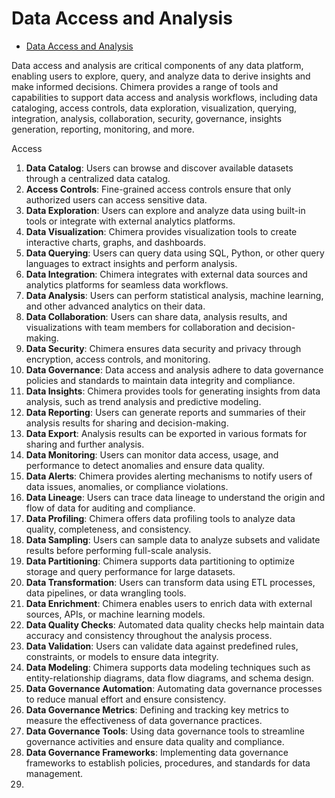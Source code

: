 # Data Access and Analysis

<!-- TOC -->
* [Data Access and Analysis](#data-access-and-analysis)
<!-- TOC -->

Data access and analysis are critical components of any data platform, enabling users to explore, query, and analyze data to derive insights and make informed decisions. Chimera provides a range of tools and capabilities to support data access and analysis workflows, including data cataloging, access controls, data exploration, visualization, querying, integration, analysis, collaboration, security, governance, insights generation, reporting, monitoring, and more.

Access

1. **Data Catalog**: Users can browse and discover available datasets through a centralized data catalog.
2. **Access Controls**: Fine-grained access controls ensure that only authorized users can access sensitive data.
3. **Data Exploration**: Users can explore and analyze data using built-in tools or integrate with external analytics platforms.
4. **Data Visualization**: Chimera provides visualization tools to create interactive charts, graphs, and dashboards.
5. **Data Querying**: Users can query data using SQL, Python, or other query languages to extract insights and perform analysis.
6. **Data Integration**: Chimera integrates with external data sources and analytics platforms for seamless data workflows.
7. **Data Analysis**: Users can perform statistical analysis, machine learning, and other advanced analytics on their data.
8. **Data Collaboration**: Users can share data, analysis results, and visualizations with team members for collaboration and decision-making.
9. **Data Security**: Chimera ensures data security and privacy through encryption, access controls, and monitoring.
10. **Data Governance**: Data access and analysis adhere to data governance policies and standards to maintain data integrity and compliance.
11. **Data Insights**: Chimera provides tools for generating insights from data analysis, such as trend analysis and predictive modeling.
12. **Data Reporting**: Users can generate reports and summaries of their analysis results for sharing and decision-making.
13. **Data Export**: Analysis results can be exported in various formats for sharing and further analysis.
14. **Data Monitoring**: Users can monitor data access, usage, and performance to detect anomalies and ensure data quality.
15. **Data Alerts**: Chimera provides alerting mechanisms to notify users of data issues, anomalies, or compliance violations.
16. **Data Lineage**: Users can trace data lineage to understand the origin and flow of data for auditing and compliance.
17. **Data Profiling**: Chimera offers data profiling tools to analyze data quality, completeness, and consistency.
18. **Data Sampling**: Users can sample data to analyze subsets and validate results before performing full-scale analysis.
19. **Data Partitioning**: Chimera supports data partitioning to optimize storage and query performance for large datasets.
20. **Data Transformation**: Users can transform data using ETL processes, data pipelines, or data wrangling tools.
21. **Data Enrichment**: Chimera enables users to enrich data with external sources, APIs, or machine learning models.
22. **Data Quality Checks**: Automated data quality checks help maintain data accuracy and consistency throughout the analysis process.
23. **Data Validation**: Users can validate data against predefined rules, constraints, or models to ensure data integrity.
24. **Data Modeling**: Chimera supports data modeling techniques such as entity-relationship diagrams, data flow diagrams, and schema design.
25. **Data Governance Automation**: Automating data governance processes to reduce manual effort and ensure consistency.
26. **Data Governance Metrics**: Defining and tracking key metrics to measure the effectiveness of data governance practices.
27. **Data Governance Tools**: Using data governance tools to streamline governance activities and ensure data quality and compliance.
28. **Data Governance Frameworks**: Implementing data governance frameworks to establish policies, procedures, and standards for data management.
29. 